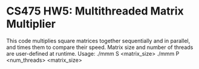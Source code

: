 # CS475 HW5: Multithreaded Matrix Multiplier

This code multiplies square matrices together sequentially and in parallel, and times them to compare their speed. Matrix size and number of threads are user-defined at runtime. 
Usage: ./mmm S <matrix_size>
       ./mmm P <num_threads> <matrix_size>
